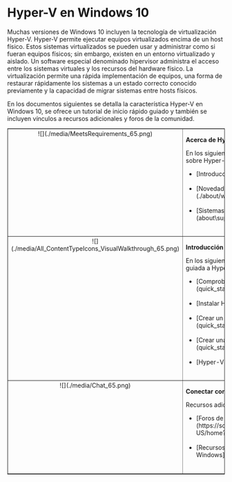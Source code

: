 # Hyper-V en Windows 10

Muchas versiones de Windows 10 incluyen la tecnología de virtualización Hyper-V. Hyper-V permite ejecutar equipos virtualizados encima de un host físico. Estos sistemas virtualizados se pueden usar y administrar como si fueran equipos físicos; sin embargo, existen en un entorno virtualizado y aislado. Un software especial denominado hipervisor administra el acceso entre los sistemas virtuales y los recursos del hardware físico. La virtualización permite una rápida implementación de equipos, una forma de restaurar rápidamente los sistemas a un estado correcto conocido previamente y la capacidad de migrar sistemas entre hosts físicos.

En los documentos siguientes se detalla la característica Hyper-V en Windows 10, se ofrece un tutorial de inicio rápido guiado y también se incluyen vínculos a recursos adicionales y foros de la comunidad.

<table border="1" style="background-color:FFFFCC;border-collapse:collapse;border:1px solid FFCC00;color:000000;width:100%" cellpadding="15" cellspacing="3">
    <tr valign="top">
        <td><center>![](./media/MeetsRequirements_65.png)</center></td>
        <td valign="top">
            <p><strong>Acerca de Hyper-V en Windows</strong></p>
            <p>En los siguientes artículos se ofrece una introducción e información sobre Hyper-V en Windows.</p>
            <ul>
                <li class="unordered">[Introducción a Hyper-V](./about/hyperv_on_windows.md)<br /><br /></li>
                <li class="unordered">[Novedades de Hyper-V para Windows 10](./about/whats_new.md)<br /><br /></li>
                <li class="unordered">[Sistemas operativos invitados compatibles](about\supported_guest_os.md)<br /><br /></li>
            </ul>   
        </td>
    </tr>
    <tr valign="top">
        <td><center>![](./media/All_ContentTypeIcons_VisualWalkthrough_65.png)</center></td>
        <td valign="top">
            <p><strong>Introducción a Hyper-V</strong></p>
            <p>En los siguientes documentos se ofrece una introducción rápida y guiada a Hyper-V en Windows 10.</p>
            <ul>
                <li class="unordered">[Comprobar los requisitos del sistema](quick_start\walkthrough_compatibility.md)<br /><br /></li>
                <li class="unordered">[Instalar Hyper-V](quick_start\walkthrough_install.md)<br /><br /></li>
                <li class="unordered">[Crear un conmutador virtual](quick_start\walkthrough_virtual_switch.md)<br /><br /></li>
                <li class="unordered">[Crear una máquina virtual](quick_start\walkthrough_create_vm.md)<br /><br /></li>
                <li class="unordered">[Hyper-V y PowerShell](quick_start\walkthrough_powershell.md)<br /><br /></li>
            </ul>
        </td>
    </tr>
    <tr valign="top">
        <td><center>![](./media/Chat_65.png)</center></td>
        <td valign="top">
            <p><strong>Conectar con la comunidad y el soporte técnico</strong></p>
            <p>Recursos adicionales de la comunidad y de soporte técnico</p>
            <ul>
                <li class="unordered">[Foros de Hyper-V](https://social.technet.microsoft.com/Forums/windowsserver/en-US/home?forum=winserverhyperv)<br /><br /></li>
                <li class="unordered">[Recursos de la comunidad para contenedores de Hyper-V y Windows](/virtualization/community/community_overview.md)<br /><br /></li>
            </ul>   
        </td>
    </tr>
</table>




<!--HONumber=Jan16_HO1-->
